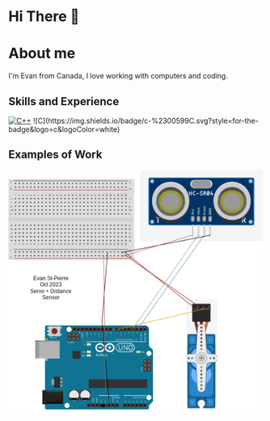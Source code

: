 # Hi There 👋

# About me
I'm Evan from Canada, I love working with computers and coding.

## Skills and Experience
<p>
  <a href="https://github.com/search?q=user%3AEvan-St-Pierre+language%3Acpp"><img alt="C++" src="https://custom-icon-badges.herokuapp.com/badge/C++-9C033A.svg?logo=cpp2&logoColor=white"></a>
  ![C](https://img.shields.io/badge/c-%2300599C.svg?style=for-the-badge&logo=c&logoColor=white)</p>

## Examples of Work
<img src="https://github.com/Evan-St-Pierre/TEJ3M-Unit2-07/blob/main/diagram.png?raw=true)https://github.com/Evan-St-Pierre/TEJ3M-Unit2-07/blob/main/diagram.png?raw=true" width="512" >
